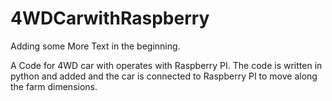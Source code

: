 # 4WDCarwithRaspberry

Adding some More Text in the beginning.

A Code for 4WD car with operates with Raspberry PI. The code is written in python and added and the car is connected to Raspberry PI to move along the farm dimensions.
